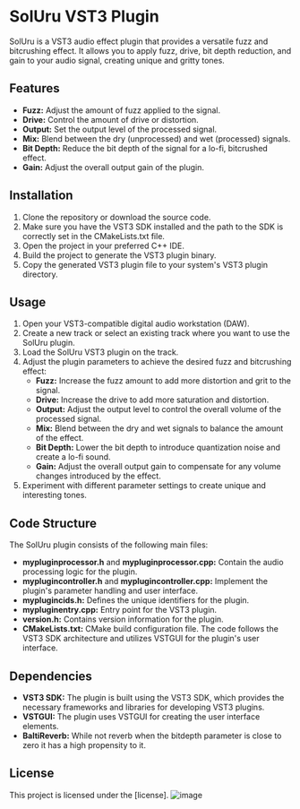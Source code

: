 # SolUru VST3 Plugin

SolUru is a VST3 audio effect plugin that provides a versatile fuzz and bitcrushing effect. It allows you to apply fuzz, drive, bit depth reduction, and gain to your audio signal, creating unique and gritty tones.

## Features
- **Fuzz:** Adjust the amount of fuzz applied to the signal.
- **Drive:** Control the amount of drive or distortion.
- **Output:** Set the output level of the processed signal.
- **Mix:** Blend between the dry (unprocessed) and wet (processed) signals.
- **Bit Depth:** Reduce the bit depth of the signal for a lo-fi, bitcrushed effect.
- **Gain:** Adjust the overall output gain of the plugin.

## Installation
1. Clone the repository or download the source code.
2. Make sure you have the VST3 SDK installed and the path to the SDK is correctly set in the CMakeLists.txt file.
3. Open the project in your preferred C++ IDE.
4. Build the project to generate the VST3 plugin binary.
5. Copy the generated VST3 plugin file to your system's VST3 plugin directory.

## Usage
1. Open your VST3-compatible digital audio workstation (DAW).
2. Create a new track or select an existing track where you want to use the SolUru plugin.
3. Load the SolUru VST3 plugin on the track.
4. Adjust the plugin parameters to achieve the desired fuzz and bitcrushing effect:
   - **Fuzz:** Increase the fuzz amount to add more distortion and grit to the signal.
   - **Drive:** Increase the drive to add more saturation and distortion.
   - **Output:** Adjust the output level to control the overall volume of the processed signal.
   - **Mix:** Blend between the dry and wet signals to balance the amount of the effect.
   - **Bit Depth:** Lower the bit depth to introduce quantization noise and create a lo-fi sound.
   - **Gain:** Adjust the overall output gain to compensate for any volume changes introduced by the effect.
5. Experiment with different parameter settings to create unique and interesting tones.

## Code Structure
The SolUru plugin consists of the following main files:
- **mypluginprocessor.h** and **mypluginprocessor.cpp:** Contain the audio processing logic for the plugin.
- **myplugincontroller.h** and **myplugincontroller.cpp:** Implement the plugin's parameter handling and user interface.
- **myplugincids.h:** Defines the unique identifiers for the plugin.
- **mypluginentry.cpp:** Entry point for the VST3 plugin.
- **version.h:** Contains version information for the plugin.
- **CMakeLists.txt:** CMake build configuration file.
The code follows the VST3 SDK architecture and utilizes VSTGUI for the plugin's user interface.

## Dependencies
- **VST3 SDK:** The plugin is built using the VST3 SDK, which provides the necessary frameworks and libraries for developing VST3 plugins.
- **VSTGUI:** The plugin uses VSTGUI for creating the user interface elements.
- **BaltiReverb:** While not reverb when the bitdepth parameter is close to zero it has a high propensity to it.

## License
This project is licensed under the [license].
![image](https://github.com/BaltiBerre/BaltisFuzz/assets/119361606/7a98f532-7f0f-4ced-8071-a2a0fb383f0b)
